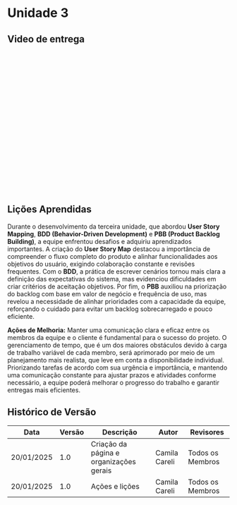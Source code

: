# Unidade 3

## Video de entrega 

<iframe width="560" height="315" src="" title="" frameborder="0" allow="accelerometer; autoplay; clipboard-write; encrypted-media; gyroscope; picture-in-picture; web-share" referrerpolicy="strict-origin-when-cross-origin" allowfullscreen></iframe>

## Lições Aprendidas
Durante o desenvolvimento da terceira unidade, que abordou **User Story Mapping**, **BDD (Behavior-Driven Development)** e **PBB (Product Backlog Building)**, a equipe enfrentou desafios e adquiriu aprendizados importantes. A criação do **User Story Map** destacou a importância de compreender o fluxo completo do produto e alinhar funcionalidades aos objetivos do usuário, exigindo colaboração constante e revisões frequentes. Com o **BDD**, a prática de escrever cenários tornou mais clara a definição das expectativas do sistema, mas evidenciou dificuldades em criar critérios de aceitação objetivos. Por fim, o **PBB** auxiliou na priorização do backlog com base em valor de negócio e frequência de uso, mas revelou a necessidade de alinhar prioridades com a capacidade da equipe, reforçando o cuidado para evitar um backlog sobrecarregado e pouco eficiente.

**Ações de Melhoria:**
Manter uma comunicação clara e eficaz entre os membros da equipe e o cliente é fundamental para o sucesso do projeto. O gerenciamento de tempo, que é um dos maiores obstáculos devido à carga de trabalho variável de cada membro, será aprimorado por meio de um planejamento mais realista, que leve em conta a disponibilidade individual. Priorizando tarefas de acordo com sua urgência e importância, e mantendo uma comunicação constante para ajustar prazos e atividades conforme necessário, a equipe poderá melhorar o progresso do trabalho e garantir entregas mais eficientes.



## Histórico de Versão

| **Data**     | **Versão** | **Descrição**                                       | **Autor**                    | **Revisores**               |
|--------------|------------|-----------------------------------------------------|------------------------------|-----------------------------|
| 20/01/2025   | 1.0        | Criação da página e organizações gerais      | Camila Careli                       | Todos os Membros            |
| 20/01/2025   | 1.0        | Ações e lições      | Camila Careli                       | Todos os Membros            |
